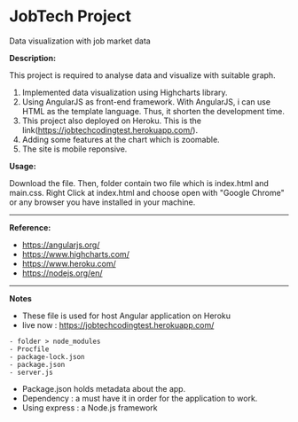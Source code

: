 # JobTech Project

Data visualization with job market data

**Description:**

This project is required to analyse data and visualize with suitable graph.

1. Implemented data visualization using Highcharts library.
2. Using AngularJS as front-end framework. With AngularJS, i can use HTML as the template language. Thus, it shorten the development time.
3. This project also deployed on Heroku. This is the link(https://jobtechcodingtest.herokuapp.com/).
4. Adding some features at the chart which is zoomable.
5. The site is mobile reponsive.

**Usage:**

Download the file. Then, folder contain two file which is index.html and main.css.
Right Click at index.html and choose open with "Google Chrome" or any browser you have installed in your machine.

---
**Reference:**
- https://angularjs.org/
- https://www.highcharts.com/
- https://www.heroku.com/
- https://nodejs.org/en/

---
**Notes**
- These file is used for host Angular application on Heroku
- live now : https://jobtechcodingtest.herokuapp.com/
```
- folder > node_modules
- Procfile
- package-lock.json
- package.json
- server.js
```
- Package.json holds metadata about the app.
- Dependency : a must have it in order for the application to work.
- Using express : a Node.js framework

